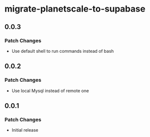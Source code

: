 # migrate-planetscale-to-supabase

## 0.0.3

### Patch Changes

- Use default shell to run commands instead of bash

## 0.0.2

### Patch Changes

- Use local Mysql instead of remote one

## 0.0.1

### Patch Changes

- Initial release
